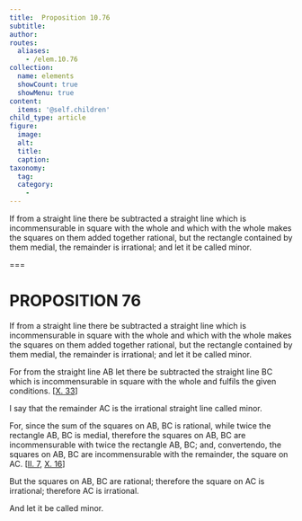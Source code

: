 ```yaml
---
title:  Proposition 10.76
subtitle: 
author:
routes:
  aliases:
    - /elem.10.76
collection:
  name: elements
  showCount: true
  showMenu: true
content:
  items: '@self.children'
child_type: article
figure:
  image:
  alt:
  title:
  caption:
taxonomy:
  tag:
  category:
    - 
---
```


<p><hi rend="ital">If from a straight line there be subtracted a straight line which is incommensurable in square with the whole and which with the whole makes the squares on them added together rational, but the rectangle contained by them medial, the remainder is irrational; and let it be called</hi>
       <hi rend="bold">minor</hi>. </p>

===

<h1>PROPOSITION 76</h1>
<p><span class="ital">If from a straight line there be subtracted a straight line which is incommensurable in square with the whole and which with the whole makes the squares on them added together rational, but the rectangle contained by them medial, the remainder is irrational; and let it be called</span>
       <span class="bold">minor</span>. </p>

<p>For from the straight line <span class="ital">AB</span> let there be subtracted the straight line <span class="ital">BC</span> which is incommensurable in square with the whole and fulfils the given conditions. [<a href="/elem.10.33">X. 33</a>] 
      </p>

<p>I say that the remainder <span class="ital">AC</span> is the irrational straight line called <span class="bold">minor</span>. </p>

<p>For, since the sum of the squares on <span class="ital">AB</span>, <span class="ital">BC</span> is <span class="bold">rational</span>, while twice the rectangle <span class="ital">AB</span>, <span class="ital">BC</span> is medial, therefore the squares on <span class="ital">AB</span>, <span class="ital">BC</span> are incommensurable with twice the rectangle <span class="ital">AB</span>, <span class="ital">BC</span>; and, <foreign lang="la">convertendo</foreign>, the squares on <span class="ital">AB</span>, <span class="ital">BC</span> are incommensurable with the remainder, the square on <span class="ital">AC</span>. [<a href="/elem.2.7">II. 7</a>, <a href="/elem.10.16">X. 16</a>] </p>

<p>But the squares on <span class="ital">AB</span>, <span class="ital">BC</span> are rational; therefore the square on <span class="ital">AC</span> is irrational; therefore <span class="ital">AC</span> is irrational. </p>

<p>And let it be called <span class="bold">minor</span>.<pb n="164"/></p>
